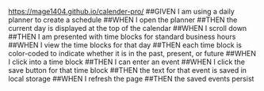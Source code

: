 https://mage1404.github.io/calender-pro/
##GIVEN I am using a daily planner to create a schedule
##WHEN I open the planner
##THEN the current day is displayed at the top of the calendar
##WHEN I scroll down
##THEN I am presented with time blocks for standard business hours
##WHEN I view the time blocks for that day
##THEN each time block is color-coded to indicate whether it is in the past, present, or future
##WHEN I click into a time block
##THEN I can enter an event
##WHEN I click the save button for that time block
##THEN the text for that event is saved in local storage
##WHEN I refresh the page
##THEN the saved events persist
